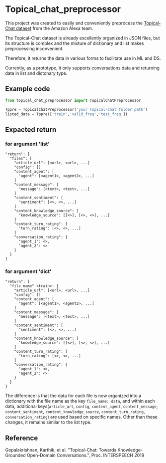 # Topical_chat_preprocessor
This project was created to easily and conveniently preprocess the [Topical-Chat dataset](https://github.com/alexa/Topical-Chat) from the Amazon Alexa team.

The Topical-Chat dataset is already excellently organized in JSON files, but its structure is complex and the mixture of dictionary and list makes preprocessing inconvenient.

Therefore, it returns the data in various forms to facilitate use in ML and DS.

Currently, as a prototype, it only supports conversations data and returning data in list and dictonary type.

## Example code
```python
from topical_chat_preprocessor import TopicalChatPreprocessor

Tppre = TopicalChatPreprocessor('your Topical-Chat folder path')
listed_data = Tppre(['train','valid_freq','test_freq'])
```

## Expacted return 
### for argument 'list'
```
"return": [
  "files": [
    "article_url": [<url>, <url>, ...]
    "config": []
    "content_agent": [
      "agent": [<agent1>, <agent2>, ...]
    ]
    "content_message": [
      "message": [<text>, <text>, ...]
    ]
    "content_sentiment": [
      "sentiment": [<>, <>, ...]
    ]
    "content_knowledge_source": [
      "knowledge_source": [[<>], [<>, <>], ...]
    ]
    "content_turn_rating": [
      "turn_rating": [<>, <>, ...]
    ]
    "conversation_rating": {
      "agent_1": <>,
      "agent_2": <>
    }
  ]
]
```

### for argument 'dict'
```
"return": {
  "file name" <train>: {
    "article_url": [<url>, <url>, ...]
    "config": []
    "content_agent": [
      "agent": [<agent1>, <agent2>, ...]
    ]
    "content_message": [
      "message": [<text>, <text>, ...]
    ]
    "content_sentiment": [
      "sentiment": [<>, <>, ...]
    ]
    "content_knowledge_source": [
      "knowledge_source": [[<>], [<>, <>], ...]
    ]
    "content_turn_rating": [
      "turn_rating": [<>, <>, ...]
    ]
    "conversation_rating": {
      "agent_1": <>,
      "agent_2": <>
    }
  }
}
```
The difference is that the data for each file is now organized into a dictionary with the file name as the key `file_name: data`, and within each data, additional keys(`article_url`, `config`, `content_agent`, `content_message`, `content_sentiment`, `content_knowledge_source`, `content_turn_rating`, `conversation_rating`) are used based on specific names. Other than these changes, it remains similar to the list type.

## Reference
Gopalakrishnan, Karthik, et al. "Topical-Chat: Towards Knowledge-Grounded Open-Domain Conversations.", Proc. INTERSPEECH 2019
